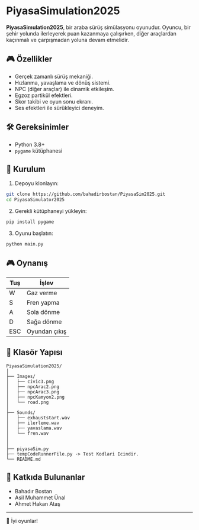 # PiyasaSimulation2025

**PiyasaSimulation2025**, bir araba sürüş simülasyonu oyunudur. Oyuncu, bir şehir yolunda ilerleyerek puan kazanmaya çalışırken, diğer araçlardan kaçınmalı ve çarpışmadan yoluna devam etmelidir.

## 🎮 Özellikler

- Gerçek zamanlı sürüş mekaniği.  
- Hızlanma, yavaşlama ve dönüş sistemi.  
- NPC (diğer araçlar) ile dinamik etkileşim.  
- Egzoz partikül efektleri.  
- Skor takibi ve oyun sonu ekranı.
- Ses efektleri ile sürükleyici deneyim.

## 🛠️ Gereksinimler

- Python 3.8+  
- `pygame` kütüphanesi

## 🔧 Kurulum

1. Depoyu klonlayın:

```bash
git clone https://github.com/bahadirbostan/PiyasaSim2025.git
cd PiyasaSimulator2025
```

2. Gerekli kütüphaneyi yükleyin:

```bash
pip install pygame
```

3. Oyunu başlatın:

```bash
python main.py
```

## 🎮 Oynanış

| Tuş | İşlev |
|-----|-------|
| W   | Gaz verme |
| S   | Fren yapma |
| A   | Sola dönme |
| D   | Sağa dönme |
| ESC | Oyundan çıkış |

## 📁 Klasör Yapısı

```
PiyasaSimulation2025/
│
├── Images/
│   ├── civic3.png
│   ├── npcArac2.png
│   ├── npcArac3.png
│   ├── npcKamyon2.png
│   └── road.png
│
├── Sounds/
│   ├── exhauststart.wav
│   ├── ilerleme.wav
│   ├── yavaslama.wav
│   └── fren.wav
│
│
├── piyasaSim.py
├── tempCodeRunnerFile.py -> Test Kodlari Icindir.
└── README.md
```

## 👥 Katkıda Bulunanlar

- Bahadır Bostan  
- Asil Muhammet Ünal  
- Ahmet Hakan Ataş  


---

🎉 İyi oyunlar!
